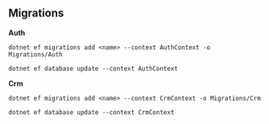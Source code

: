 ## Migrations


****Auth****

```dotnet ef migrations add <name> --context AuthContext -o Migrations/Auth```

```dotnet ef database update --context AuthContext```



****Crm****

```dotnet ef migrations add <name> --context CrmContext -o Migrations/Crm```

```dotnet ef database update --context CrmContext```
